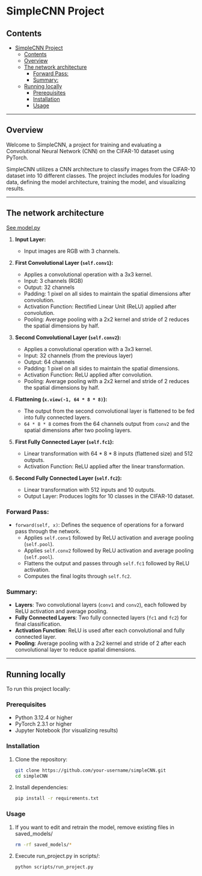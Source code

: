 # SimpleCNN Project

## Contents
- [SimpleCNN Project](#simplecnn-project)
  - [Contents](#contents)
  - [Overview](#overview)
  - [The network architecture](#the-network-architecture)
    - [Forward Pass:](#forward-pass)
    - [Summary:](#summary)
  - [Running locally](#running-locally)
    - [Prerequisites](#prerequisites)
    - [Installation](#installation)
    - [Usage](#usage)

---

## Overview

Welcome to SimpleCNN, a project for training and evaluating a Convolutional Neural Network (CNN) on the CIFAR-10 dataset using PyTorch.

SimpleCNN utilizes a CNN architecture to classify images from the CIFAR-10 dataset into 10 different classes. The project includes modules for loading data, defining the model architecture, training the model, and visualizing results.


---
## The network architecture
[See model.py](SimpleCNN/model/model.py)
1. **Input Layer:**
   - Input images are RGB with 3 channels.

2. **First Convolutional Layer (`self.conv1`):**
   - Applies a convolutional operation with a 3x3 kernel.
   - Input: 3 channels (RGB)
   - Output: 32 channels
   - Padding: 1 pixel on all sides to maintain the spatial dimensions after convolution.
   - Activation Function: Rectified Linear Unit (ReLU) applied after convolution.
   - Pooling: Average pooling with a 2x2 kernel and stride of 2 reduces the spatial dimensions by half.

3. **Second Convolutional Layer (`self.conv2`):**
   - Applies a convolutional operation with a 3x3 kernel.
   - Input: 32 channels (from the previous layer)
   - Output: 64 channels
   - Padding: 1 pixel on all sides to maintain the spatial dimensions.
   - Activation Function: ReLU applied after convolution.
   - Pooling: Average pooling with a 2x2 kernel and stride of 2 reduces the spatial dimensions by half.

4. **Flattening (`x.view(-1, 64 * 8 * 8)`):**
   - The output from the second convolutional layer is flattened to be fed into fully connected layers.
   - `64 * 8 * 8` comes from the 64 channels output from `conv2` and the spatial dimensions after two pooling layers.

5. **First Fully Connected Layer (`self.fc1`):**
   - Linear transformation with 64 * 8 * 8 inputs (flattened size) and 512 outputs.
   - Activation Function: ReLU applied after the linear transformation.

6. **Second Fully Connected Layer (`self.fc2`):**
   - Linear transformation with 512 inputs and 10 outputs.
   - Output Layer: Produces logits for 10 classes in the CIFAR-10 dataset.

### Forward Pass:
- `forward(self, x)`: Defines the sequence of operations for a forward pass through the network.
  - Applies `self.conv1` followed by ReLU activation and average pooling (`self.pool`).
  - Applies `self.conv2` followed by ReLU activation and average pooling (`self.pool`).
  - Flattens the output and passes through `self.fc1` followed by ReLU activation.
  - Computes the final logits through `self.fc2`.

### Summary:
- **Layers**: Two convolutional layers (`conv1` and `conv2`), each followed by ReLU activation and average pooling.
- **Fully Connected Layers**: Two fully connected layers (`fc1` and `fc2`) for final classification.
- **Activation Function**: ReLU is used after each convolutional and fully connected layer.
- **Pooling**: Average pooling with a 2x2 kernel and stride of 2 after each convolutional layer to reduce spatial dimensions.




---

## Running locally

To run this project locally:

### Prerequisites

- Python 3.12.4 or higher
- PyTorch 2.3.1 or higher
- Jupyter Notebook (for visualizing results)

### Installation

1. Clone the repository:
   ```bash
   git clone https://github.com/your-username/simpleCNN.git
   cd simpleCNN
2. Install dependencies:
   ```bash
   pip install -r requirements.txt
### Usage
1. If you want to edit and retrain the model, remove existing files in saved_models/
   ```bash
   rm -rf saved_models/*
2. Execute run_project.py in scripts/:
    ```bash
    python scripts/run_project.py
